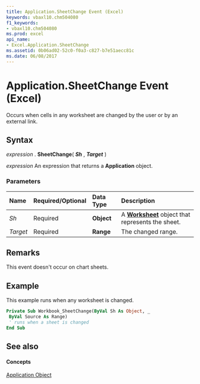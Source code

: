 ```yaml
---
title: Application.SheetChange Event (Excel)
keywords: vbaxl10.chm504080
f1_keywords:
- vbaxl10.chm504080
ms.prod: excel
api_name:
- Excel.Application.SheetChange
ms.assetid: 0b06ad02-52c0-f0a3-c827-b7e51aecc81c
ms.date: 06/08/2017
---
```



# Application.SheetChange Event (Excel)

Occurs when cells in any worksheet are changed by the user or by an external link.


## Syntax

 _expression_ . **SheetChange**( **_Sh_** , **_Target_** )

 _expression_ An expression that returns a **Application** object.


### Parameters



|**Name**|**Required/Optional**|**Data Type**|**Description**|
|:-----|:-----|:-----|:-----|
| _Sh_|Required| **Object**|A  **[Worksheet](Excel.Worksheet.md)** object that represents the sheet.|
| _Target_|Required| **Range**|The changed range.|

## Remarks

This event doesn't occur on chart sheets.


## Example

This example runs when any worksheet is changed.


```vb
Private Sub Workbook_SheetChange(ByVal Sh As Object, _ 
 ByVal Source As Range) 
 ' runs when a sheet is changed 
End Sub
```


## See also


#### Concepts


[Application Object](Excel.Application(objec).md)

